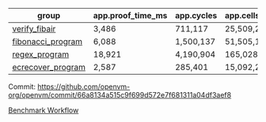 | group | app.proof_time_ms | app.cycles | app.cells_used | leaf.proof_time_ms | leaf.cycles | leaf.cells_used |
| -- | -- | -- | -- | -- | -- | -- |
| [verify_fibair](https://github.com/openvm-org/openvm/blob/benchmark-results/benchmarks/verify_fibair-66a8134a515c9f699d572e7f681311a04df3aef8.md) | 3,486 |  711,117 |  25,509,275 |- | - | - |
| [fibonacci_program](https://github.com/openvm-org/openvm/blob/benchmark-results/benchmarks/fibonacci-66a8134a515c9f699d572e7f681311a04df3aef8.md) | 6,088 |  1,500,137 |  51,505,102 | 13,210 |  3,086,379 |  110,721,913 |
| [regex_program](https://github.com/openvm-org/openvm/blob/benchmark-results/benchmarks/regex-66a8134a515c9f699d572e7f681311a04df3aef8.md) | 18,921 |  4,190,904 |  165,028,173 | 30,389 |  5,934,083 |  244,144,846 |
| [ecrecover_program](https://github.com/openvm-org/openvm/blob/benchmark-results/benchmarks/ecrecover-66a8134a515c9f699d572e7f681311a04df3aef8.md) | 2,587 |  285,401 |  15,092,297 | 41,191 |  8,653,657 |  365,893,486 |


Commit: https://github.com/openvm-org/openvm/commit/66a8134a515c9f699d572e7f681311a04df3aef8

[Benchmark Workflow](https://github.com/openvm-org/openvm/actions/runs/12793400211)
